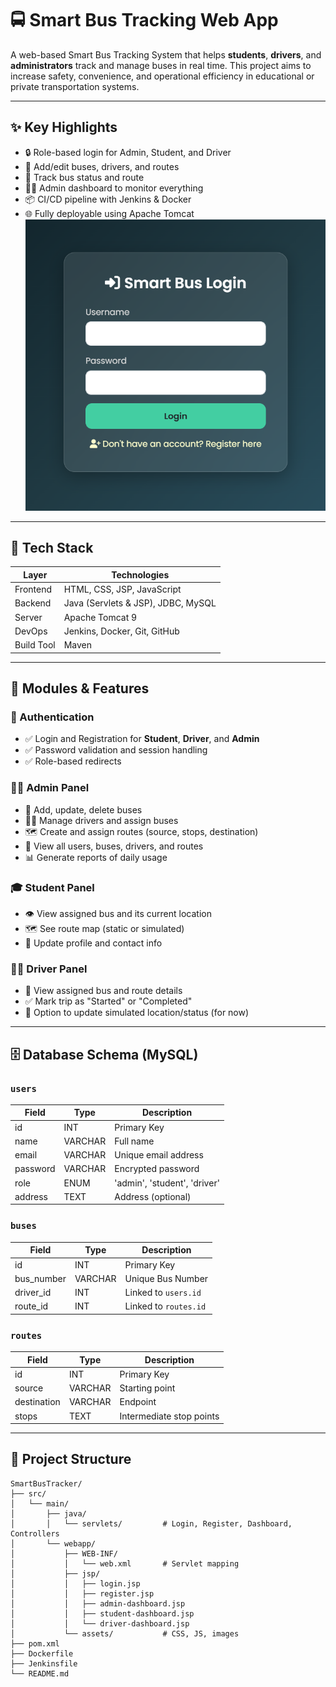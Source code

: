 # 🚍 Smart Bus Tracking Web App

A web-based Smart Bus Tracking System that helps **students**, **drivers**, and **administrators** track and manage buses in real time. This project aims to increase safety, convenience, and operational efficiency in educational or private transportation systems.

---

## ✨ Key Highlights

- 🔒 Role-based login for Admin, Student, and Driver
- 🚌 Add/edit buses, drivers, and routes
- 📍 Track bus status and route
- 👨‍🏫 Admin dashboard to monitor everything
- 📦 CI/CD pipeline with Jenkins & Docker
- 🌐 Fully deployable using Apache Tomcat
 ![Login Page](src/main/resources/Screenshot%202025-07-11%20070626.png)


---

## 🔧 Tech Stack

| Layer        | Technologies                                |
|--------------|---------------------------------------------|
| Frontend     | HTML, CSS, JSP, JavaScript                  |
| Backend      | Java (Servlets & JSP), JDBC, MySQL          |
| Server       | Apache Tomcat 9                             |
| DevOps       | Jenkins, Docker, Git, GitHub                |
| Build Tool   | Maven                                       |

---

## 🧩 Modules & Features

### 🔐 Authentication
- ✅ Login and Registration for **Student**, **Driver**, and **Admin**
- ✅ Password validation and session handling
- ✅ Role-based redirects


### 👨‍🏫 Admin Panel
- 🚌 Add, update, delete buses
- 👨‍✈️ Manage drivers and assign buses
- 🗺️ Create and assign routes (source, stops, destination)
- 🧾 View all users, buses, drivers, and routes
- 📊 Generate reports of daily usage

### 🎓 Student Panel
- 👁️ View assigned bus and its current location
- 🗺️ See route map (static or simulated)
- 🔁 Update profile and contact info

### 👨‍✈️ Driver Panel
- 🚌 View assigned bus and route details
- ✅ Mark trip as "Started" or "Completed"
- 🧭 Option to update simulated location/status (for now)

---

## 🗄️ Database Schema (MySQL)

### `users`
| Field     | Type     | Description                      |
|-----------|----------|----------------------------------|
| id        | INT      | Primary Key                      |
| name      | VARCHAR  | Full name                        |
| email     | VARCHAR  | Unique email address             |
| password  | VARCHAR  | Encrypted password               |
| role      | ENUM     | 'admin', 'student', 'driver'     |
| address   | TEXT     | Address (optional)               |

### `buses`
| Field       | Type     | Description                   |
|-------------|----------|-------------------------------|
| id          | INT      | Primary Key                   |
| bus_number  | VARCHAR  | Unique Bus Number             |
| driver_id   | INT      | Linked to `users.id`          |
| route_id    | INT      | Linked to `routes.id`         |

### `routes`
| Field       | Type     | Description                   |
|-------------|----------|-------------------------------|
| id          | INT      | Primary Key                   |
| source      | VARCHAR  | Starting point                |
| destination | VARCHAR  | Endpoint                      |
| stops       | TEXT     | Intermediate stop points      |

---

## 📂 Project Structure

```plaintext
SmartBusTracker/
├── src/
│   └── main/
│       ├── java/
│       │   └── servlets/         # Login, Register, Dashboard, Controllers
│       └── webapp/
│           ├── WEB-INF/
│           │   └── web.xml       # Servlet mapping
│           ├── jsp/
│           │   ├── login.jsp
│           │   ├── register.jsp
│           │   ├── admin-dashboard.jsp
│           │   ├── student-dashboard.jsp
│           │   └── driver-dashboard.jsp
│           └── assets/           # CSS, JS, images
├── pom.xml
├── Dockerfile
├── Jenkinsfile
└── README.md
